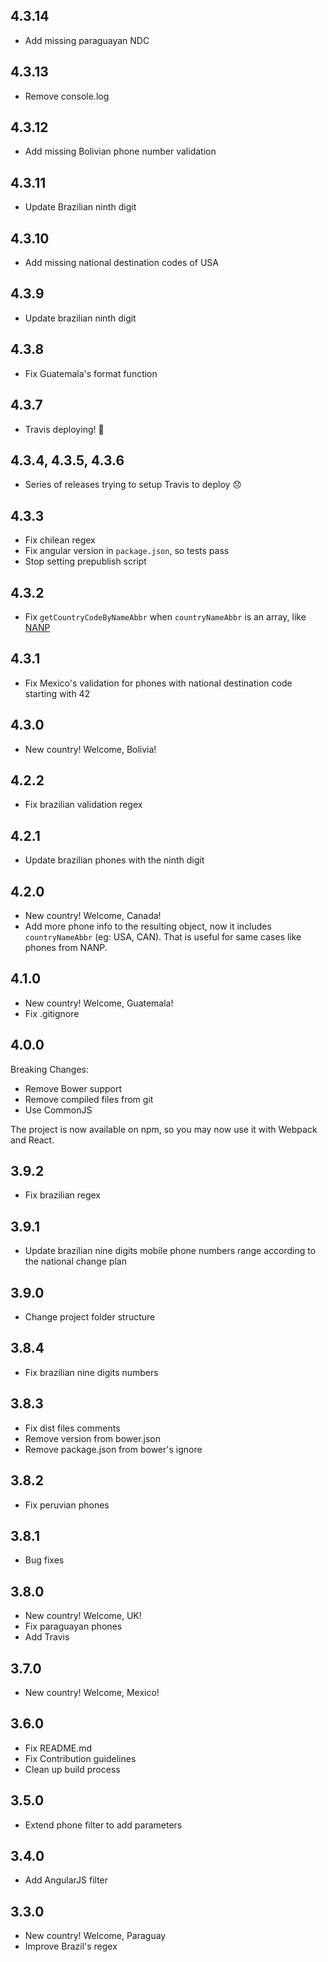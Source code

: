 ## 4.3.14
- Add missing paraguayan NDC

## 4.3.13
- Remove console.log

## 4.3.12
- Add missing Bolivian phone number validation

## 4.3.11
- Update Brazilian ninth digit

## 4.3.10
- Add missing national destination codes of USA

## 4.3.9
- Update brazilian ninth digit

## 4.3.8
- Fix Guatemala's format function

## 4.3.7
- Travis deploying! :tada:

## 4.3.4, 4.3.5, 4.3.6
- Series of releases trying to setup Travis to deploy :disappointed:

## 4.3.3
- Fix chilean regex
- Fix angular version in `package.json`, so tests pass
- Stop setting prepublish script

## 4.3.2
- Fix `getCountryCodeByNameAbbr` when `countryNameAbbr` is an array, like [NANP](https://github.com/vtex/front.phone/blob/922aa44076cf860ad5d8d7161dabfa7b64d9319b/src/script/countries/NANP.coffee#L12)

## 4.3.1
- Fix Mexico's validation for phones with national destination code starting with 42

## 4.3.0
- New country! Welcome, Bolivia!

## 4.2.2
- Fix brazilian validation regex

## 4.2.1
- Update brazilian phones with the ninth digit

## 4.2.0
- New country! Welcome, Canada!
- Add more phone info to the resulting object, now it includes `countryNameAbbr` (eg: USA, CAN). That is useful for same cases like phones from NANP.

## 4.1.0
- New country! Welcome, Guatemala!
- Fix .gitignore

## 4.0.0
Breaking Changes:
- Remove Bower support
- Remove compiled files from git
- Use CommonJS

The project is now available on npm, so you may now use it with Webpack and React.

## 3.9.2
- Fix brazilian regex

## 3.9.1
- Update brazilian nine digits mobile phone numbers range according to the national change plan

## 3.9.0
- Change project folder structure

## 3.8.4
- Fix brazilian nine digits numbers

## 3.8.3
- Fix dist files comments
- Remove version from bower.json
- Remove package.json from bower's ignore

## 3.8.2
- Fix peruvian phones

## 3.8.1
- Bug fixes

## 3.8.0
- New country! Welcome, UK!
- Fix paraguayan phones
- Add Travis

## 3.7.0
- New country! Welcome, Mexico!

## 3.6.0
- Fix README.md
- Fix Contribution guidelines
- Clean up build process

## 3.5.0
- Extend phone filter to add parameters

## 3.4.0
- Add AngularJS filter

## 3.3.0
- New country! Welcome, Paraguay
- Improve Brazil's regex
